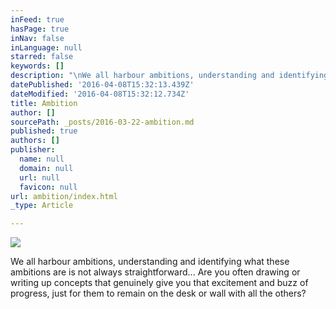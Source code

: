 ```yaml
---
inFeed: true
hasPage: true
inNav: false
inLanguage: null
starred: false
keywords: []
description: "\nWe all harbour ambitions, understanding and identifying what these ambitions are is not always straightforward… Are you often drawing or writing up concepts that genuinely give you that excitement and buzz of progress, just for them to remain on the desk or wall with all the others? \n"
datePublished: '2016-04-08T15:32:13.439Z'
dateModified: '2016-04-08T15:32:12.734Z'
title: Ambition
author: []
sourcePath: _posts/2016-03-22-ambition.md
published: true
authors: []
publisher:
  name: null
  domain: null
  url: null
  favicon: null
url: ambition/index.html
_type: Article

---
```

![](https://the-grid-user-content.s3-us-west-2.amazonaws.com/11def146-0d43-4834-9814-668664621291.gif)

We all harbour ambitions, understanding and identifying what these ambitions are is not always straightforward... Are you often drawing or writing up concepts that genuinely give you that excitement and buzz of progress, just for them to remain on the desk or wall with all the others?